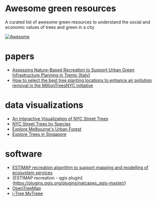 # Awesome green resources

A curated list of awesome green resources to understand the social and economic values of trees and green in a city

[![Awesome](https://cdn.rawgit.com/sindresorhus/awesome/d7305f38d29fed78fa85652e3a63e154dd8e8829/media/badge.svg)](https://github.com/sindresorhus/awesome)

# papers
* [Assessing Nature-Based Recreation to Support Urban Green Infrastructure Planning in Trento (Italy)](https://www.researchgate.net/publication/327937807_Assessing_Nature-Based_Recreation_to_Support_Urban_Green_Infrastructure_Planning_in_Trento_Italy)
* [How to select the best tree planting locations to enhance air pollution removal in the MillionTreesNYC initiative](https://www.sciencedirect.com/science/article/pii/S0269749110005336?via%3Dihub#!)

# data visualizations
* [An Interactive Visualization of NYC Street Trees](https://www.cloudred.com/labprojects/nyctrees/)
* [NYC Street Trees by Species](http://www.jillhubley.com/project/nyctrees/)
* [Explore Melbourne's Urban Forest](http://melbourneurbanforestvisual.com.au/#mapexplore)
* [Explore Trees in Singapore](https://exploretrees.sg/)
# software
* [ESTIMAP recreation algorithm to support mapping and modelling of ecosystem services](https://grass.osgeo.org/grass78/manuals/addons/r.estimap.recreation.html)
* {ESTIMAP recreation - qgis plugin](https://plugins.qgis.org/plugins/natcapes_qgis-master/)
* [OpenTreeMap](https://www.opentreemap.org/)
* [i-Tree MyTreee](https://mytree.itreetools.org/#/)
